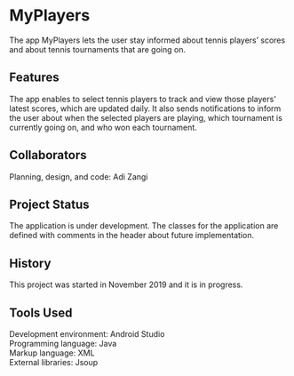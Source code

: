 # MyPlayers
The app MyPlayers lets the user stay informed about tennis players’ scores and about tennis tournaments that are going on.

## Features
The app enables to select tennis players to track and view those players' latest scores, which are updated daily.
It also sends notifications to inform the user about when the selected players are playing, which tournament is currently going on,
and who won each tournament.

## Collaborators
Planning, design, and code: Adi Zangi

## Project Status
The application is under development. The classes for the application are defined with comments in the header about future implementation.

## History
This project was started in November 2019 and it is in progress.

## Tools Used
Development environment: Android Studio <br />
Programming language: Java <br />
Markup language: XML <br />
External libraries: Jsoup
